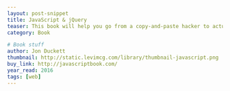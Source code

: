 ```yaml
---
layout: post-snippet
title: JavaScript & jQuery
teaser: This book will help you go from a copy-and-paste hacker to actually understanding how to write JavaScript. It's also one of the best and most gentle introductions to programming that I've ever read.
category: Book

# Book stuff
author: Jon Duckett
thumbnail: http://static.levimcg.com/library/thumbnail-javascript.png
buy_link: http://javascriptbook.com/
year_read: 2016
tags: [web]
---
```

